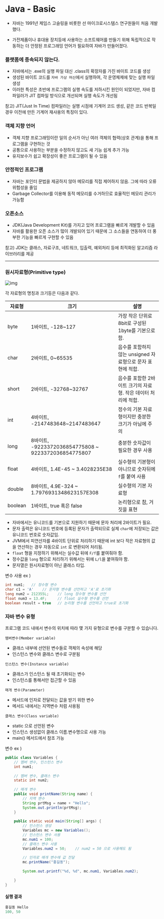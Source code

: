 # Java - Basic 

- 자바는 1991년 제임스 고슬링을 비롯한 선 마이크로시스템스 연구원들이 처음 개발했다.

- 가전제품이나 휴대용 장치등에 사용하는 소프트웨어를 만들기 위해 독립적으로 작동하는 더 안정된 프로그래밍 언어가 필요하여 자바가 만들어졌다.

  

### 플랫폼에 종속되지 않는다.

- 자바에서는 .exe의 실행 파일 대신 .class의 확장자를 가진 바이트 코드를 생성
- 생성된 바이트 코드를 `자바 가상 머신`에서 실행하여, 각 운영체제에 맞는 실행 파일 생성
- 이러한 특성은 초반에 프로그램의 실행 속도를 저하시킨 원인이 되었지만, 자바 컴파일러가 JIT 컴파일 방식으로 개선되며 실행 속도가 개선됨

참고) JIT(Just In Time) 컴파일러는 실행 시점에 기계어 코드 생성, 같은 코드 반복일 경우 이전에 만든 기계어 재사용의 특징이 있다.



### 객체 지향 언어

- 객체 지향 프로그래밍이란 일의 순서가 아닌 여러 객체의 협력(상호 관계)을 통해 프로그램을 구현하는 것
- 공통으로 사용하는 부분을 수정하지 않고도 새 기능 쉽게 추가 가능
- 유지보수가 쉽고 확장성이 좋은 프로그램이 될 수 있음

### 안정적인 프로그램

- 자바는 포인터 문법을 제공하지 않아 메모리를 직접 제어하지 않음. 그에 따라 오류 위험성을 줄임
- Garbage Collector를 이용해 동적 메모리를 수거하므로 효율적인 메모리 관리가 가능함

### 오픈소스

- JDK(Java Development Kit)를 가지고 있어 프로그램을 빠르게 개발할 수 있음
- 자바를 활용한 오픈 소스가 많이 개발되어 있기 때문에 그 소스들을 연동하여 더 풍부한 기능을 빠르게 구현할 수 있음

참고) JDK는 클래스, 자료구조, 네트워크, 입출력, 예외처리 등에 최적화된 알고리즘 라이브러리를 제공

---

### 원시자료형(Primitive type)

![img](https://dinfree.com/lecture/language/img/java1.png)

각 자료형의 명칭과 크기등은 다음과 같다.

| 자료형  | 크기                                                | 설명                                                         |
| ------- | --------------------------------------------------- | ------------------------------------------------------------ |
| byte    | 1바이트, -128~127                                   | 가장 작은 단위로 8bit로 구성된 1byte를 기본으로 함.          |
| char    | 2바이트, 0~65535                                    | 음수를 포함하지 않는 unsigned 자료형으로 문자 표현에 적합.   |
| short   | 2바이트, -32768~32767                               | 음수를 포함한 2바이트 크기의 자료형. 작은 데이터 처리에 적합. |
| int     | 4바이트, -2147483648~2147483647                     | 정수의 기본 자료형이지만 충분한 크기가 아님에 주의           |
| long    | 8바이트, -9223372036854775808 ~ 9223372036854775807 | 충분한 숫자값이 필요한 경우 사용                             |
| float   | 4바이트, 1.4E-45 ~ 3.4028235E38                     | 실수형의 기본형이 아니므로 숫자뒤에 `f`를 붙여 사용          |
| double  | 8바이트,  4.9E-324 ~ 1.7976931348623157E308         | 실수형의 기본 자료형                                         |
| boolean | 1바이트, true 혹은 false                            | 논리형으로 참, 거짓을 표현                                   |

- 자바에서는 유니코드를 기본으로 지원하기 때문에 문자 처리에 2바이트가 필요.
- 문자 출력은 유니코드 번호에 등록된 문자가 출력되므로 실제 `char`에 저장되는 값은 유니코드 번호로 숫자값임.
- JVM에서 피연산자를 4바이트 단위로 처리하기 때문에 int 보다 작은 자료형의 값을 연산하는 경우 자동으로 `int` 로 변환되어 처리됨.
- `float` 형을 지정하기 위해서는 실수값 뒤에 `F/f`를 붙여줘야 함.
- 정수값을 `long` 형으로 처리하기 위해서는 뒤에 `L/l`을 붙여줘야 함.
- 문자열은 원시자료형이 아닌 클래스 타입.

변수 사용 ex )

```java
int num1; 	// 정수형 변수
char c1 = 'A'	 // 문자형 변수를 선언하고 'A'로 초기화
long num2 = 212355L; 	// long 정수형 변수를 선언
float num3 = 13.4F; 	// float 실수형 변수를 선언
boolean result = true 	// 논리형 변수를 선언하고 true로 초기화 
```



### 자바 변수 유형

프로그램 코드 내에서 변수의 위치에 따라 몇 가지 유형으로 변수를 구분할 수 있습니다.



`멤버변수(Member variable)`

- 클래스 내부에 선언된 변수들로 객체의 속성에 해당
- 인스턴스 변수와 클래스 변수로 구분됨

`인스턴스 변수(Instance variable)`

- 클래스가 인스턴스 될 때 초기화되는 변수
- 인스턴스를 통해서만 접근할 수 있음

`매개 변수(Parameter)`

- 메서드에 인자로 전달되는 값을 받기 위한 변수
- 메서드 내에서는 지역변수 처럼 사용됨

`클래스 변수(Class variable)`

- static 으로 선언된 변수
- 인스턴스 생성없이 클래스 이름.변수명으로 사용 가능
- main() 메서드에서 참조 가능

변수 ex )

```java
public class Variables {
	// 멤버 변수, 인스턴스 변수
	int num1;
	
	// 멤버 변수, 클래스 변수
	static int num2;
	
	// 매개 변수
	public void printName(String name) {
		// 지역 변수
		String prtMsg = name + "Hello";
		System.out.println(prtMsg);
	}
	
	public static void main(String[] args) {
		// 인스턴스 생성
		Variables mc = new Variables();
		// 인스턴스 변수 사용
		mc.num1 = 100;
		// 클래스 변수 사용
		Variables.num2 = 50;	// num2 = 50 으로 사용해도 됨
		
		// 인자로 매개 변수에 값 전달
		mc.printName("홍길동");
		
		System.out.printf("%d, %d", mc.num1, Variables.num2);
		
	}
}
```

#### 실행 결과

```java
홍길동 Hello
100, 50
```

